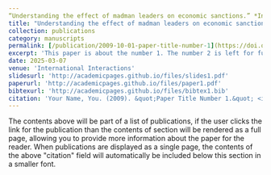 ```yaml
---
“Understanding the effect of madman leaders on economic sanctions.” *International Interactions*, March 2025. [https://doi.org/10.1080/03050629.2025.2473355](https://doi.org/10.1080/03050629.2025.2473355)
title: "Understanding the effect of madman leaders on economic sanctions"
collection: publications
category: manuscripts
permalink: [/publication/2009-10-01-paper-title-number-1](https://doi.org/10.1080/03050629.2025.2473355)
excerpt: 'This paper is about the number 1. The number 2 is left for future work.'
date: 2025-03-07
venue: 'International Interactions'
slidesurl: 'http://academicpages.github.io/files/slides1.pdf'
paperurl: 'http://academicpages.github.io/files/paper1.pdf'
bibtexurl: 'http://academicpages.github.io/files/bibtex1.bib'
citation: 'Your Name, You. (2009). &quot;Paper Title Number 1.&quot; <i>Journal 1</i>. 1(1).'
---
```

The contents above will be part of a list of publications, if the user clicks the link for the publication than the contents of section will be rendered as a full page, allowing you to provide more information about the paper for the reader. When publications are displayed as a single page, the contents of the above "citation" field will automatically be included below this section in a smaller font.
